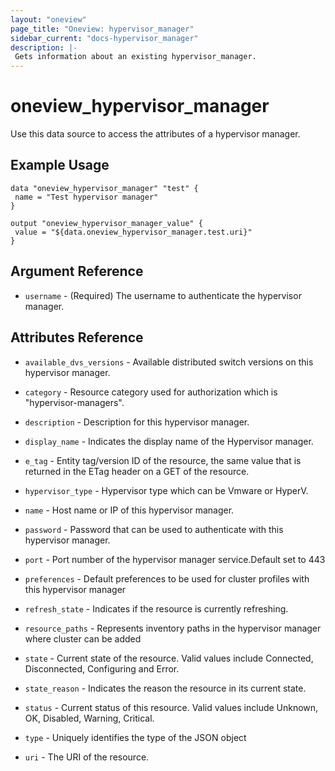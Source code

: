 ```yaml
---
layout: "oneview"
page_title: "Oneview: hypervisor_manager"
sidebar_current: "docs-hypervisor_manager"
description: |-
 Gets information about an existing hypervisor_manager.
---
```


# oneview\_hypervisor\_manager

Use this data source to access the attributes of a hypervisor manager.

## Example Usage

```
data "oneview_hypervisor_manager" "test" {
 name = "Test hypervisor manager"
}

output "oneview_hypervisor_manager_value" {
 value = "${data.oneview_hypervisor_manager.test.uri}"
}
```

## Argument Reference

* `username` - (Required) The username to  authenticate the hypervisor manager.

## Attributes Reference

* `available_dvs_versions` -   Available distributed switch versions on this hypervisor manager.

* `category` -  Resource category used for authorization which is "hypervisor-managers".

* `description` - Description for this hypervisor manager.

* `display_name` -  Indicates the display name of the Hypervisor manager.

* `e_tag` -  Entity tag/version ID of the resource, the same value that is returned in the ETag header on a GET of the resource.

* `hypervisor_type` -  Hypervisor type which can be Vmware or HyperV.

* `name` -  Host name or IP of this hypervisor manager.

* `password` -   Password that can be used to authenticate with this hypervisor manager.

* `port` -   Port number of the hypervisor manager service.Default set to 443

* `preferences` - Default preferences to be used for cluster profiles with this hypervisor manager

* `refresh_state` -  Indicates if the resource is currently refreshing.

* `resource_paths` -   Represents inventory paths in the hypervisor manager where cluster can be added

* `state` - Current state of the resource. Valid values include Connected, Disconnected, Configuring and Error.

* `state_reason` -  Indicates the reason the resource in its current state.

* `status` - Current status of this resource. Valid values include Unknown, OK, Disabled, Warning, Critical.

* `type` -   Uniquely identifies the type of the JSON object

* `uri` - The URI of the resource.

